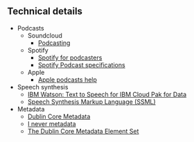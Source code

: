 ## Technical details
* Podcasts
	- Soundcloud
		* [Podcasting](https://creators.soundcloud.com/podcasting)
	- Spotify
		* [Spotify for podcasters](https://podcasters.spotify.com/)	
		* [Spotify Podcast specifications](https://podcasters.spotify.com/terms/Spotify_Podcast_Delivery_Specification_v1.6.pdf)
	- Apple
		* [Apple podcasts help](https://help.apple.com/itc/podcasts_connect/#/)
* Speech synthesis
	* [IBM Watson: Text to Speech for IBM Cloud Pak for Data](https://cloud.ibm.com/docs/text-to-speech-data?topic=text-to-speech-data-elements)
	* [Speech Synthesis Markup Language (SSML)](https://cloud.google.com/text-to-speech/docs/ssml)
* Metadata
	* [Dublin Core Metadata](https://www.dublincore.org/resources/metadata-basics/)
	* [I never metadata](https://www.inevermetadata.com/)
	* [The Dublin Core Metadata Element Set](https://www.ietf.org/rfc/rfc5013.txt)